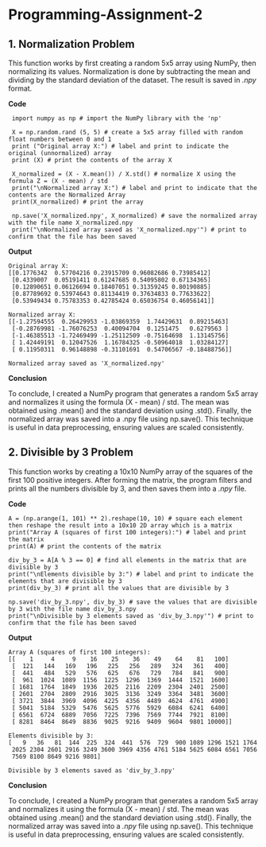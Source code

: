 # Programming-Assignment-2

## 1. Normalization Problem 
This function works by first creating a random 5x5 array using NumPy, then normalizing its values. Normalization is done by subtracting the mean and dividing by the standard deviation of the dataset. The result is saved in _.npy_ format.

   **Code**

     import numpy as np # import the NumPy library with the 'np'

     X = np.random.rand (5, 5) # create a 5x5 array filled with random float numbers between 0 and 1
     print ("Original array X:") # label and print to indicate the original (unnormalized) array
     print (X) # print the contents of the array X

     X_normalized = (X - X.mean()) / X.std() # normalize X using the formula Z = (X - mean) / std
     print("\nNormalized array X:") # label and print to indicate that the contents are the Normalized Array
     print(X_normalized) # print the array

     np.save('X_normalized.npy', X_normalized) # save the normalized array with the file name X_normalized.npy
     print("\nNormalized array saved as 'X_normalized.npy'") # print to confirm that the file has been saved

  **Output**
    
    Original array X:
    [[0.1776342  0.57704216 0.23915709 0.96082686 0.73985412]
     [0.4339007  0.05191411 0.61247685 0.54095802 0.67134365]
     [0.12890651 0.06126694 0.18407051 0.31359245 0.80190885]
     [0.87789692 0.53974643 0.81134419 0.37634833 0.77633622]
     [0.53949434 0.75783353 0.42785424 0.65036754 0.46056141]]

    Normalized array X:
    [[-1.27594555  0.26429953 -1.03869359  1.74429631  0.89215463]
     [-0.28769981 -1.76076253  0.40094704  0.1251475   0.6279563 ]
     [-1.46385513 -1.72469499 -1.25112509 -0.75164698  1.13145756]
     [ 1.42449191  0.12047526  1.16784325 -0.50964018  1.03284127]
     [ 0.11950311  0.96148898 -0.31101691  0.54706567 -0.18488756]]

    Normalized array saved as 'X_normalized.npy'

  **Conclusion**

To conclude, I created a NumPy program that generates a random 5x5 array and normalizes it using the formula (X - mean) / std. The mean was obtained using .mean() and the standard deviation using .std(). Finally, the normalized array was saved into a .npy file using np.save(). This technique is useful in data preprocessing, ensuring values are scaled consistently.


## 2. Divisible by 3 Problem 
This function works by creating a 10x10 NumPy array of the squares of the first 100 positive integers. After forming the matrix, the program filters and prints all the numbers divisible by 3, and then saves them into a _.npy_ file.

   **Code**

    A = (np.arange(1, 101) ** 2).reshape(10, 10) # square each element then reshape the result into a 10x10 2D array which is a matrix
    print("Array A (squares of first 100 integers):") # label and print the matrix
    print(A) # print the contents of the matrix

    div_by_3 = A[A % 3 == 0] # find all elements in the matrix that are divisible by 3
    print("\nElements divisible by 3:") # label and print to indicate the elements that are divisible by 3
    print(div_by_3) # print all the values that are divisible by 3

    np.save('div_by_3.npy', div_by_3) # save the values that are divisible by 3 with the file name div_by_3.npy
    print("\nDivisible by 3 elements saved as 'div_by_3.npy'") # print to confirm that the file has been saved

  **Output**

    Array A (squares of first 100 integers):
    [[    1     4     9    16    25    36    49    64    81   100]
     [  121   144   169   196   225   256   289   324   361   400]
     [  441   484   529   576   625   676   729   784   841   900]
     [  961  1024  1089  1156  1225  1296  1369  1444  1521  1600]
     [ 1681  1764  1849  1936  2025  2116  2209  2304  2401  2500]
     [ 2601  2704  2809  2916  3025  3136  3249  3364  3481  3600]
     [ 3721  3844  3969  4096  4225  4356  4489  4624  4761  4900]
     [ 5041  5184  5329  5476  5625  5776  5929  6084  6241  6400]
     [ 6561  6724  6889  7056  7225  7396  7569  7744  7921  8100]
     [ 8281  8464  8649  8836  9025  9216  9409  9604  9801 10000]]

    Elements divisible by 3:
    [   9   36   81  144  225  324  441  576  729  900 1089 1296 1521 1764
     2025 2304 2601 2916 3249 3600 3969 4356 4761 5184 5625 6084 6561 7056
     7569 8100 8649 9216 9801]

    Divisible by 3 elements saved as 'div_by_3.npy'

  **Conclusion**
  
To conclude, I created a NumPy program that generates a random 5x5 array and normalizes it using the formula (X - mean) / std. The mean was obtained using .mean() and the standard deviation using .std(). Finally, the normalized array was saved into a _.npy_ file using np.save(). This technique is useful in data preprocessing, ensuring values are scaled consistently.  
